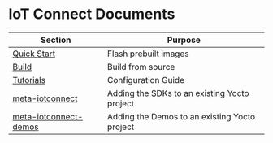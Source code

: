 # IoT Connect Documents

| Section                               | Purpose               |
|---------------------------------------|-----------------------|
| [Quick Start](./QuickStart/README.md) | Flash prebuilt images |
| [Build](./Build/README.md)            | Build from source     |
| [Tutorials](./Tutorials/README.md)    | Configuration Guide   |
| [meta-iotconnect](./Build/IoTC-SDK/GENERIC-README.md) | Adding the SDKs to an existing Yocto project |
| [meta-iotconnect-demos](./Build/Demos/GENERIC-README.md) | Adding the Demos to an existing Yocto project |
